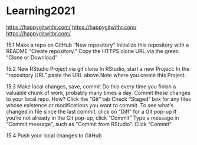 # Learning2021
https://happygitwithr.com/
https://happygitwithr.com/
https://happygitwithr.com/

15.1 Make a repo on GitHub
“New repository” Initialize this repository with a README
“Create repository.” Copy the HTTPS clone URL via the green “Clone or Download”

15.2 New RStudio Project via git clone
In RStudio, start a new Project:
In the “repository URL” paste the URL above.Note where you create this Project.

15.3 Make local changes, save, commit
Do this every time you finish a valuable chunk of work, probably many times a day.
Commit these changes to your local repo. How? Click the “Git” tab 
Check “Staged” box for any files whose existence or modifications you want to commit.
To see what’s changed in file since the last commit, click on “Diff” for a Git pop-up
If you’re not already in the Git pop-up, click “Commit”
Type a message in “Commit message”, such as “Commit from RStudio”. Click “Commit”

15.4 Push your local changes to GitHub

